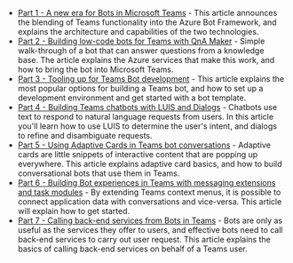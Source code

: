 * [Part 1 - A new era for Bots in Microsoft Teams](010-ANewBotEra.md) - This article announces the blending of Teams functionality into the Azure Bot Framework, and explains the architecture and capabilities of the two technologies.
* [Part 2 - Building low-code bots for Teams with QnA Maker](020-BuildingLowCodeQnABots.md) - Simple walk-through of a bot that can answer questions from a knowledge base. The article explains the Azure services that make this work, and how to bring the bot into Microsoft Teams.
* [Part 3 - Tooling up for Teams Bot development](030-ToolingUpForTeamsBots.md) - This article explains the most popular options for building a Teams bot, and how to set up a development environment and get started with a bot template.
* [Part 4 - Building Teams chatbots with LUIS and Dialogs](040-BuildingTeamsDialogs.md) - Chatbots use text to respond to natural language requests from users. In this article you'll learn how to use LUIS to determine the user's intent, and dialogs to refine and disambiguate requests.
* [Part 5 - Using Adaptive Cards in Teams bot conversations](050-AdaptiveCardConversations.md) - Adaptive cards are little snippets of interactive content that are popping up everywhere. This article explains adaptive card basics, and how to build conversational bots that use them in Teams.
* [Part 6 - Building Bot experiences in Teams with messaging extensions and task modules](060-MessagingExtensionsTaskModules.md) - By extending Teams context menus, it is possible to connect application data with conversations and vice-versa. This article will explain how to get started.
* [Part 7 - Calling back-end services from Bots in Teams](070-CallingBackEndServices.md
) - Bots are only as useful as the services they offer to users, and effective bots need to call back-end services to carry out user request. This article explains the basics of calling back-end services on behalf of a Teams user.